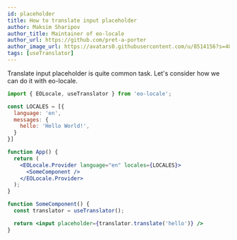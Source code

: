 ```yaml
---
id: placeholder
title: How to translate input placeholder
author: Maksim Sharipov
author_title: Maintainer of eo-locale
author_url: https://github.com/pret-a-porter
author_image_url: https://avatars0.githubusercontent.com/u/8514156?s=400&v=4
tags: [useTranslator]
---
```


Translate input placeholder is quite common task.
Let's consider how we can do it with eo-locale.

```jsx
import { EOLocale, useTranslator } from 'eo-locale';

const LOCALES = [{
  language: 'en',
  messages: {
    hello: 'Hello World!',
  }
}]

function App() {
  return (
    <EOLocale.Provider language="en" locales={LOCALES}>
      <SomeComponent />
    </EOLocale.Provider>
  );
}

function SomeComponent() {
  const translator = useTranslator();

  return <input placeholder={translator.translate('hello')} />
}
```
